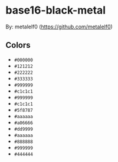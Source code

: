 # base16-black-metal

By: metalelf0 (https://github.com/metalelf0)

## Colors

* `#000000`
* `#121212`
* `#222222`
* `#333333`
* `#999999`
* `#c1c1c1`
* `#999999`
* `#c1c1c1`
* `#5f8787`
* `#aaaaaa`
* `#a06666`
* `#dd9999`
* `#aaaaaa`
* `#888888`
* `#999999`
* `#444444`
